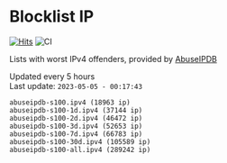 # Blocklist IP

[![Hits](https://hits.seeyoufarm.com/api/count/incr/badge.svg?url=https%3A%2F%2Fgithub.com%2Fborestad%2Fblocklist-ip%2F&count_bg=%2379C83D&title_bg=%23555555&icon=&icon_color=%23E7E7E7&title=hits&edge_flat=false)](https://hits.seeyoufarm.com)  ![CI](https://img.shields.io/github/workflow/status/borestad/blocklist-ip/CI?style=flat-square)

Lists with worst IPv4 offenders, provided by [AbuseIPDB](https://www.abuseipdb.com/)

<!-- FOOTER-PLACEHOLDER -->
Updated every 5 hours<br>
Last update: `2023-05-05 - 00:17:43`
```
abuseipdb-s100.ipv4 (18963 ip)
abuseipdb-s100-1d.ipv4 (37144 ip)
abuseipdb-s100-2d.ipv4 (46472 ip)
abuseipdb-s100-3d.ipv4 (52653 ip)
abuseipdb-s100-7d.ipv4 (66783 ip)
abuseipdb-s100-30d.ipv4 (105589 ip)
abuseipdb-s100-all.ipv4 (289242 ip)
```

